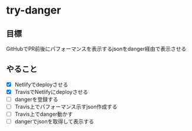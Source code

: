 # try-danger

## 目標

GitHubでPR前後にパフォーマンスを表示するjsonをdanger経由で表示させる

## やること
- [x] Netlifyでdeployさせる
- [x] TravisでNetlifyにdeployさせる
- [ ] dangerを登録する
- [ ] Travis上でパフォーマンス示すjson作成する
- [ ] Travis上でdanger動かす
- [ ] dangerでjsonを取得して表示する